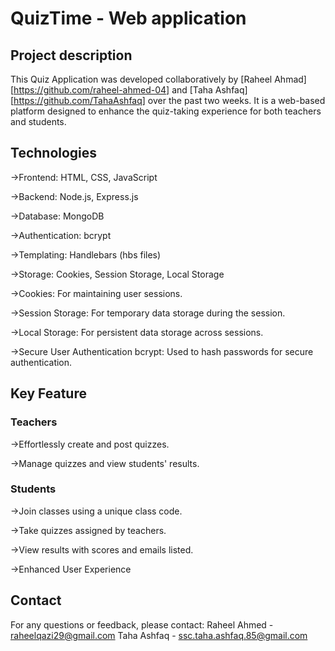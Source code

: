 # QuizTime - Web application




## Project description
This Quiz Application was developed 
collaboratively by [Raheel Ahmad][https://github.com/raheel-ahmed-04] and [Taha Ashfaq][https://github.com/TahaAshfaq]
over the past two weeks. It is a web-based 
platform designed to enhance the quiz-taking 
experience for both teachers and students.

## Technologies
->Frontend: HTML, CSS, JavaScript

->Backend: Node.js, Express.js

->Database: MongoDB

->Authentication: bcrypt

->Templating: Handlebars (hbs files)

->Storage: Cookies, Session Storage, Local Storage
 
->Cookies: 
    For maintaining user sessions.

->Session Storage: 
    For temporary data storage during the session.

->Local Storage: 
    For persistent data storage across sessions.

->Secure User Authentication 
bcrypt: 
    Used to hash passwords for secure authentication.
## Key Feature
### Teachers

 ->Effortlessly create and post quizzes.
 
 ->Manage quizzes and view students' results.
 
### Students

 ->Join classes using a unique class code.
 
 ->Take quizzes assigned by teachers.
 
 ->View results with scores and emails listed.
 
 ->Enhanced User Experience

## Contact
For any questions or feedback, please contact:
Raheel Ahmed - raheelqazi29@gmail.com
Taha Ashfaq - ssc.taha.ashfaq.85@gmail.com

